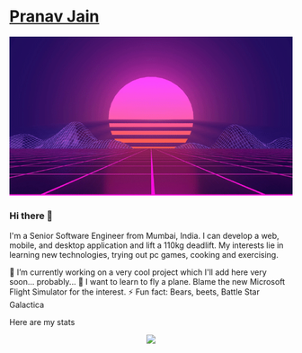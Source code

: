 # [Pranav Jain](https://pranavj1001.github.io/)

<p align="center">
  <img src="background2.gif">
</p>

### Hi there 👋

I'm a Senior Software Engineer from Mumbai, India. I can develop a web, mobile, and desktop application and lift a 110kg deadlift. My interests lie in learning new technologies, trying out pc games, cooking and exercising.

🔭 I’m currently working on a very cool project which I'll add here very soon... probably...
🌱 I want to learn to fly a plane. Blame the new Microsoft Flight Simulator for the interest.
⚡ Fun fact: Bears, beets, Battle Star Galactica

Here are my stats

<p align="center">
<img src="https://github-readme-stats.vercel.app/api?username=pranavj1001&count_private=true&show_icons=true">
</p>

<!--
**pranavj1001/pranavj1001** is a ✨ _special_ ✨ repository because its `README.md` (this file) appears on your GitHub profile.

Here are some ideas to get you started:

- 🔭 I’m currently working on ...
- 🌱 I’m currently learning ...
- 👯 I’m looking to collaborate on ...
- 🤔 I’m looking for help with ...
- 💬 Ask me about ...
- 📫 How to reach me: ...
- 😄 Pronouns: ...
- ⚡ Fun fact: ...
-->
